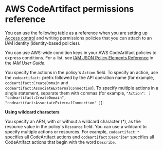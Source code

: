 # AWS CodeArtifact permissions reference<a name="auth-and-access-control-permissions-reference"></a>

You can use the following table as a reference when you are setting up [Access control](auth-and-access-control-aca.md#access-control) and writing permissions policies that you can attach to an IAM identity \(identity\-based policies\)\. 

You can use AWS\-wide condition keys in your AWS CodeArtifact policies to express conditions\. For a list, see [IAM JSON Policy Elements Reference](https://docs.aws.amazon.com/IAM/latest/UserGuide/reference_policies_elements.html#AvailableKeys) in the *IAM User Guide*\.

You specify the actions in the policy's `Action` field\. To specify an action, use the `codeartifact:` prefix followed by the API operation name \(for example, `codeartifact:CreateDomain` and `codeartifact:AssociateExternalConnection`\)\. To specify multiple actions in a single statement, separate them with commas \(for example, `"Action": [ "codeartifact:CreateDomain", "codeartifact:AssociateExternalConnection" ]`\)\.

**Using wildcard characters**

You specify an ARN, with or without a wildcard character \(\*\), as the resource value in the policy's `Resource` field\. You can use a wildcard to specify multiple actions or resources\. For example, `codeartifact:*` specifies all CodeArtifact actions and `codeartifact:Describe*` specifies all CodeArtifact actions that begin with the word `Describe`\.